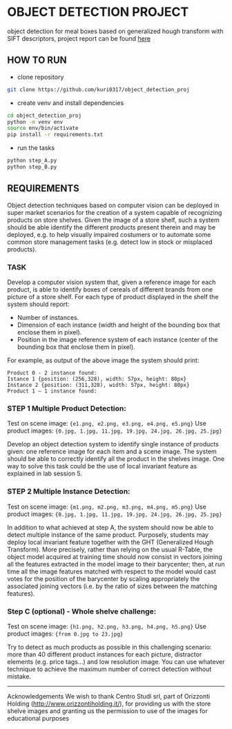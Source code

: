 # OBJECT DETECTION PROJECT

object detection for meal boxes based on generalized hough transform with SIFT descriptors, project report can be found [here](./report.md)

## HOW TO RUN

- clone repository

```bash
git clone https://github.com/kuri0317/object_detection_proj
```

- create venv and install dependencies

```bash
cd object_detection_proj
python -m venv env
source env/bin/activate
pip install -r requirements.txt
```

- run the tasks

```bash
python step_A.py
python step_B.py
```

## REQUIREMENTS

Object detection techniques based on computer vision can be deployed in super market scenarios for the creation of a system capable of recognizing products on store shelves. Given the image of a store shelf, such a system should be able identify the different products present therein and may be deployed, e.g. to help visually impaired costumers or to automate some common store management tasks (e.g. detect low in stock or misplaced products).

### TASK

Develop a computer vision system that, given a reference image for each product, is able to identify boxes of cereals of different brands from one picture of a store shelf. For each type of product displayed in the shelf the system should report:

- Number of instances.
- Dimension of each instance (width and height of the bounding box that enclose them in pixel).
- Position in the image reference system of each instance (center of the bounding box that enclose them in pixel).

For example, as output of the above image the system should print:

```
Product 0 - 2 instance found:
Istance 1 {position: (256,328), width: 57px, height: 80px}
Instance 2 {position: (311,328), width: 57px, height: 80px}
Product 1 – 1 instance found:
```

### STEP 1 Multiple Product Detection:

Test on scene image: `{e1.png, e2.png, e3.png, e4.png, e5.png}`
Use product images: `{0.jpg, 1.jpg, 11.jpg, 19.jpg, 24.jpg, 26.jpg, 25.jpg}`

Develop an object detection system to identify single instance of products given: one reference image for each item and a scene image. The system should be able to correctly identify all the product in the shelves image. One way to solve this task could be the use of local invariant feature as explained in lab session 5.

### STEP 2 Multiple Instance Detection:

Test on scene image: `{m1.png, m2.png, m3.png, m4.png, m5.png}`
Use product images: `{0.jpg, 1.jpg, 11.jpg, 19.jpg, 24.jpg, 26.jpg, 25.jpg}`

In addition to what achieved at step A, the system should now be able to detect multiple instance of the same product. Purposely, students may deploy local invariant feature together with the GHT (Generalized Hough Transform). More precisely, rather than relying on the usual R-Table, the object model acquired at training time should now consist in vectors joining all the features extracted in the model image to their barycenter; then, at run time all the image features matched with respect to the model would cast votes for the position of the barycenter by scaling appropriately the associated joining vectors (i.e. by the ratio of sizes between the matching features).

### Step C (optional) - Whole shelve challenge:

Test on scene image: `{h1.png, h2.png, h3.png, h4.png, h5.png}`
Use product images: `{from 0.jpg to 23.jpg}`

Try to detect as much products as possible in this challenging scenario: more than 40 different product instances for each picture, distractor elements (e.g. price tags…) and low resolution image. You can use whatever technique to achieve the maximum number of correct detection without mistake.

------------------------------------------------------------------

Acknowledgements We wish to thank Centro Studi srl, part of Orizzonti Holding (http://www.orizzontiholding.it/), for providing us with the store shelve images and granting us the permission to use of the images for educational purposes
